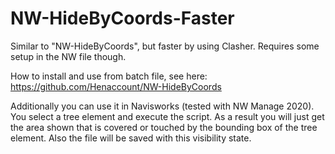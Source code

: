 # NW-HideByCoords-Faster
Similar to "NW-HideByCoords", but faster by using Clasher. Requires some setup in the NW file though.

How to install and use from batch file, see here: https://github.com/Henaccount/NW-HideByCoords

Additionally you can use it in Navisworks (tested with NW Manage 2020). You select a tree element and execute the script. As a result you will just get the area shown that is covered or touched by the bounding box of the tree element. Also the file will be saved with this visibility state.


